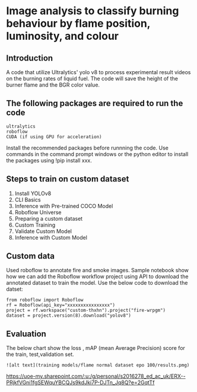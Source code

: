 # Image analysis to classify burning behaviour by flame position, luminosity, and colour
## Introduction
A code that utilize Ultralytics' yolo v8 to process experimental result videos on the burning rates of liquid fuel. The code will save the height of the burner flame and the BGR color value. 

## The following packages are required to run the code
    ultralytics
    roboflow
    CUDA (if using GPU for acceleration)

Install the recommended packages before runnning the code. Use commands in the command prompt windows or the python editor to install the packages using !pip install xxx.

## Steps to train on custom dataset
1. Install YOLOv8
2. CLI Basics
3. Inference with Pre-trained COCO Model
4. Roboflow Universe
5. Preparing a custom dataset
6. Custom Training
7. Validate Custom Model
8. Inference with Custom Model

## Custom data
Used roboflow to  annotate fire and smoke images.
Sample notebook show how we can  add the Roboflow workflow project using API to download the annotated dataset to train the model.
Use the  below code to download the datset:
    
    from roboflow import Roboflow
    rf = Roboflow(api_key="xxxxxxxxxxxxxxxx")
    project = rf.workspace("custom-thxhn").project("fire-wrpgm")
    dataset = project.version(8).download("yolov8")

## Evaluation
The below chart show  the loss , mAP (mean Average Precision) score for the train, test,validation set.

    ![alt text](training models/flame normal dataset epo 100/results.pmg)
 
https://uoe-my.sharepoint.com/:u:/g/personal/s2016278_ed_ac_uk/ERX--PRjkfVGni1fgSEWquYBCQJs9kdJki7P-DJTn_Jq8Q?e=2GqtTf
